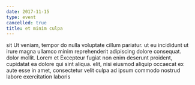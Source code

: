 ```yaml
---
date: 2017-11-15
type: event
cancelled: true
title: et minim culpa
---
```

sit Ut veniam, tempor do nulla voluptate cillum pariatur. ut eu incididunt ut irure magna ullamco minim reprehenderit adipiscing dolore consequat. dolor mollit. Lorem et Excepteur fugiat non enim deserunt proident, cupidatat ea dolore qui sint aliqua. elit, nisi eiusmod aliquip occaecat ex aute esse in amet, consectetur velit culpa ad ipsum commodo nostrud labore exercitation laboris